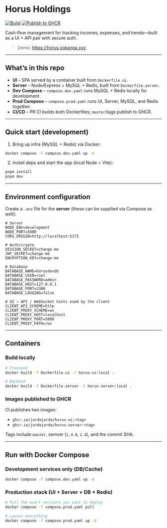 # Horus Holdings

[![Build](https://github.com/jordojordo/horus-holdings/actions/workflows/build-test.yaml/badge.svg)](https://github.com/jordojordo/horus-holdings/actions/workflows/build-test.yaml)
[![Publish to GHCR](https://github.com/jordojordo/horus-holdings/actions/workflows/release-container.yaml/badge.svg)](https://github.com/jordojordo/horus-holdings/actions/workflows/release-container.yaml)

Cash‑flow management for tracking incomes, expenses, and trends—built as a UI + API pair with secure auth.

> Demo: https://horus.yokanga.xyz

---

## What’s in this repo

- **UI** – SPA served by a container built from `Dockerfile.ui`.
- **Server** – Node/Express + MySQL + Redis, built from `Dockerfile.server`.
- **Dev Compose** – `compose.dev.yaml` runs MySQL + Redis locally for development.
- **Prod Compose** – `compose.prod.yaml` runs UI, Server, MySQL, and Redis together.
- **CI/CD** – PR CI builds both Dockerfiles; `master`/tags publish to GHCR.

---

## Quick start (development)

1) Bring up infra (MySQL + Redis) via Docker:

```bash
docker compose -f compose.dev.yaml up -d
```

2) Install deps and start the app (local Node + Vite):

```bash
pnpm install
pnpm dev
```

---

## Environment configuration

Create a `.env` file for the **server** (these can be supplied via Compose as well):

```env
# Server
NODE_ENV=development
NODE_PORT=5000
CORS_ORIGIN=http://localhost:5173

# Auth/crypto
SESSION_SECRET=change-me
JWT_SECRET=change-me
ENCRYPTION_KEY=change-me

# Database
DATABASE_NAME=horusdevdb
DATABASE_USER=root
DATABASE_PASSWORD=admin
DATABASE_HOST=127.0.0.1
DATABASE_PORT=3306
DATABASE_LOGGING=false

# UI → API / WebSocket hints used by the client
CLIENT_API_SCHEME=http
CLIENT_PROXY_SCHEME=ws
CLIENT_PROXY_HOST=localhost
CLIENT_PROXY_PORT=5000
CLIENT_PROXY_PATH=/ws
```

---

## Containers

### Build locally

```bash
# Frontend
docker build -f Dockerfile.ui -t horus-ui:local .

# Backend
docker build -f Dockerfile.server -t horus-server:local .
```

### Images published to GHCR

CI publishes two images:

- `ghcr.io/jordojordo/horus-ui:<tag>`
- `ghcr.io/jordojordo/horus-server:<tag>`

Tags include `master`, semver (`1.4.0`, `1.4`), and the commit SHA.

---

## Run with Docker Compose

### Development services only (DB/Cache)

```bash
docker compose -f compose.dev.yaml up -d
```

### Production stack (UI + Server + DB + Redis)

```bash
# Pull the exact versions you want to deploy
docker compose -f compose.prod.yaml pull

# Launch everything
docker compose -f compose.prod.yaml up -d
```
